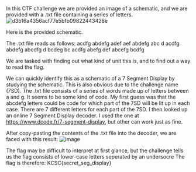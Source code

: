 In this CTF challenge we are provided an image of a schematic, and we are provided with a .txt file containing a series of letters. 
![d3b16a4356acf77e5bfb09822443428e](https://user-images.githubusercontent.com/20840927/213541909-ca6b28f3-0a53-45fa-be08-a7d7595d9b48.png)

Here is the provided schematic.

The .txt file reads as follows:
acdfg abdefg adef aef abdefg abc d acdfg abdefg abcdfg d bcdeg bc acdfg abefg def abcefg bcdfg

We are tasked with finding out what kind of unit this is, and to find out a way to read the flag.

We can quickly identify this as a schematic of a 7 Segment Display by studying the schematic. This is also obvious due to the challenge name (7SD).
The .txt file consists of a series of words made up of letters between a and g. It seems to be some kind of code. 
My first guess was that the abcdefg letters could be code for which part of the 7SD will be lit up in each case. There are 7 different letters for each part of the 7SD.
I then looked up an online 7 Segment Display decoder. I used the one at https://www.dcode.fr/7-segment-display, but other can work just as fine.

After copy-pasting the contents of the .txt file into the decoder, we are faced with this result:
![image](https://user-images.githubusercontent.com/20840927/213544021-e593e59c-36d1-4e2b-86b3-835f58f15b99.png)

The flag may be difficult to interpret at first glance, but the challenge tells us the flag consists of lower-case letters seperated by an undersocre
The flag is therefore: KCSC{secret_seg_display}
